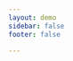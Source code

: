 ```yaml
---
layout: demo 
sidebar: false
footer: false

---
```


<!-- 
# 指南
DEMO 演示
<demo vue="../../components/index.vue"/> -->